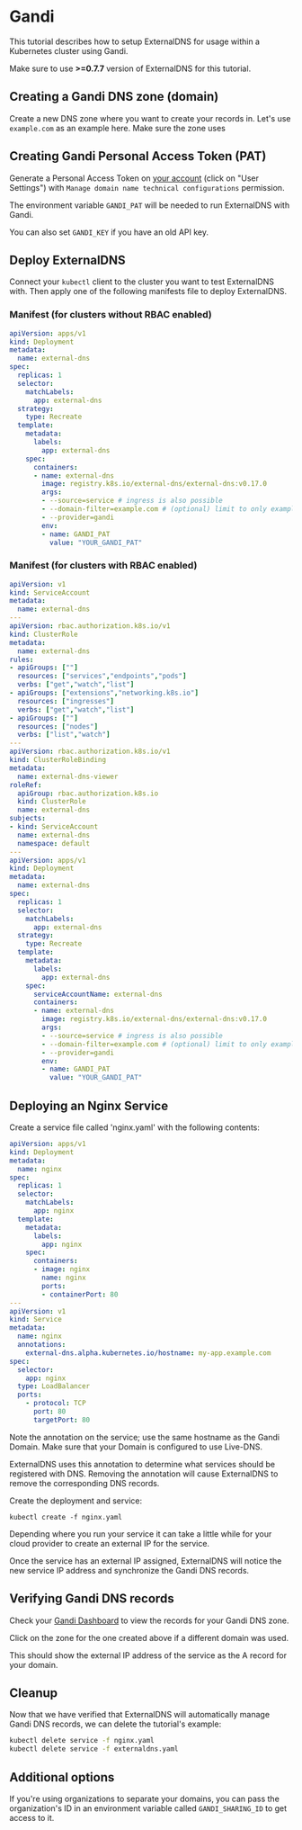# Gandi

This tutorial describes how to setup ExternalDNS for usage within a Kubernetes cluster using Gandi.

Make sure to use **>=0.7.7** version of ExternalDNS for this tutorial.

## Creating a Gandi DNS zone (domain)

Create a new DNS zone where you want to create your records in. Let's use `example.com` as an example here. Make sure the zone uses

## Creating Gandi Personal Access Token (PAT)

Generate a Personal Access Token on [your account](https://admin.gandi.net) (click on "User Settings") with `Manage domain name technical configurations` permission.

The environment variable `GANDI_PAT` will be needed to run ExternalDNS with Gandi.

You can also set `GANDI_KEY` if you have an old API key.

## Deploy ExternalDNS

Connect your `kubectl` client to the cluster you want to test ExternalDNS with.
Then apply one of the following manifests file to deploy ExternalDNS.

### Manifest (for clusters without RBAC enabled)

```yaml
apiVersion: apps/v1
kind: Deployment
metadata:
  name: external-dns
spec:
  replicas: 1
  selector:
    matchLabels:
      app: external-dns
  strategy:
    type: Recreate
  template:
    metadata:
      labels:
        app: external-dns
    spec:
      containers:
      - name: external-dns
        image: registry.k8s.io/external-dns/external-dns:v0.17.0
        args:
        - --source=service # ingress is also possible
        - --domain-filter=example.com # (optional) limit to only example.com domains; change to match the zone created above.
        - --provider=gandi
        env:
        - name: GANDI_PAT
          value: "YOUR_GANDI_PAT"
```

### Manifest (for clusters with RBAC enabled)

```yaml
apiVersion: v1
kind: ServiceAccount
metadata:
  name: external-dns
---
apiVersion: rbac.authorization.k8s.io/v1
kind: ClusterRole
metadata:
  name: external-dns
rules:
- apiGroups: [""]
  resources: ["services","endpoints","pods"]
  verbs: ["get","watch","list"]
- apiGroups: ["extensions","networking.k8s.io"]
  resources: ["ingresses"]
  verbs: ["get","watch","list"]
- apiGroups: [""]
  resources: ["nodes"]
  verbs: ["list","watch"]
---
apiVersion: rbac.authorization.k8s.io/v1
kind: ClusterRoleBinding
metadata:
  name: external-dns-viewer
roleRef:
  apiGroup: rbac.authorization.k8s.io
  kind: ClusterRole
  name: external-dns
subjects:
- kind: ServiceAccount
  name: external-dns
  namespace: default
---
apiVersion: apps/v1
kind: Deployment
metadata:
  name: external-dns
spec:
  replicas: 1
  selector:
    matchLabels:
      app: external-dns
  strategy:
    type: Recreate
  template:
    metadata:
      labels:
        app: external-dns
    spec:
      serviceAccountName: external-dns
      containers:
      - name: external-dns
        image: registry.k8s.io/external-dns/external-dns:v0.17.0
        args:
        - --source=service # ingress is also possible
        - --domain-filter=example.com # (optional) limit to only example.com domains; change to match the zone created above.
        - --provider=gandi
        env:
        - name: GANDI_PAT
          value: "YOUR_GANDI_PAT"
```

## Deploying an Nginx Service

Create a service file called 'nginx.yaml' with the following contents:

```yaml
apiVersion: apps/v1
kind: Deployment
metadata:
  name: nginx
spec:
  replicas: 1
  selector:
    matchLabels:
      app: nginx
  template:
    metadata:
      labels:
        app: nginx
    spec:
      containers:
      - image: nginx
        name: nginx
        ports:
        - containerPort: 80
---
apiVersion: v1
kind: Service
metadata:
  name: nginx
  annotations:
    external-dns.alpha.kubernetes.io/hostname: my-app.example.com
spec:
  selector:
    app: nginx
  type: LoadBalancer
  ports:
    - protocol: TCP
      port: 80
      targetPort: 80
```

Note the annotation on the service; use the same hostname as the Gandi Domain. Make sure that your Domain is configured to use Live-DNS.

ExternalDNS uses this annotation to determine what services should be registered with DNS. Removing the annotation will cause ExternalDNS to remove the corresponding DNS records.

Create the deployment and service:

```console
kubectl create -f nginx.yaml
```

Depending where you run your service it can take a little while for your cloud provider to create an external IP for the service.

Once the service has an external IP assigned, ExternalDNS will notice the new service IP address and synchronize the Gandi DNS records.

## Verifying Gandi DNS records

Check your [Gandi Dashboard](https://admin.gandi.net/domain) to view the records for your Gandi DNS zone.

Click on the zone for the one created above if a different domain was used.

This should show the external IP address of the service as the A record for your domain.

## Cleanup

Now that we have verified that ExternalDNS will automatically manage Gandi DNS records, we can delete the tutorial's example:

```sh
kubectl delete service -f nginx.yaml
kubectl delete service -f externaldns.yaml
```

## Additional options

If you're using organizations to separate your domains, you can pass the organization's ID in an environment variable called `GANDI_SHARING_ID` to get access to it.
